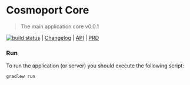 # Cosmoport Core
> The main application core v0.0.1

[![build status](https://gitlab.com/cosmoport/core/badges/master/build.svg)](https://gitlab.com/cosmoport/core/commits/master) | [Changelog](./CHANGELOG.md) | [API](./doc/APIv0.md) | [PRD](./doc/PRD.md)

### Run
To run the application (or server) you should execute the following script:
```text
gradlew run
```